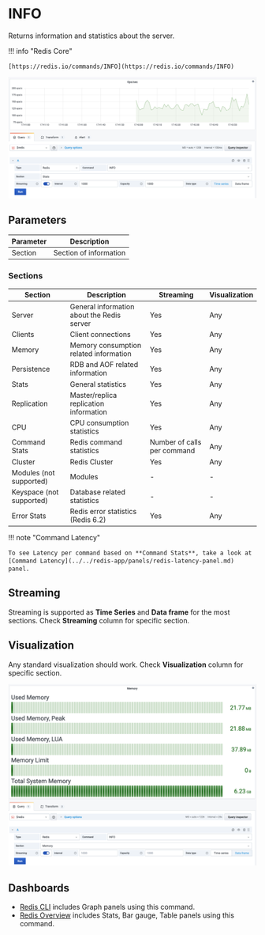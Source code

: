 # INFO

Returns information and statistics about the server.

!!! info "Redis Core"

    [https://redis.io/commands/INFO](https://redis.io/commands/INFO)

![INFO](../../images/redis-datasource/commands/info-ops-sec.png)

## Parameters

| Parameter | Description            |
| --------- | ---------------------- |
| Section   | Section of information |

### Sections

| Section                  | Description                                | Streaming                   | Visualization |
| ------------------------ | ------------------------------------------ | --------------------------- | ------------- |
| Server                   | General information about the Redis server | Yes                         | Any           |
| Clients                  | Client connections                         | Yes                         | Any           |
| Memory                   | Memory consumption related information     | Yes                         | Any           |
| Persistence              | RDB and AOF related information            | Yes                         | Any           |
| Stats                    | General statistics                         | Yes                         | Any           |
| Replication              | Master/replica replication information     | Yes                         | Any           |
| CPU                      | CPU consumption statistics                 | Yes                         | Any           |
| Command Stats            | Redis command statistics                   | Number of calls per command | Any           |
| Cluster                  | Redis Cluster                              | Yes                         | Any           |
| Modules (not supported)  | Modules                                    | -                           | -             |
| Keyspace (not supported) | Database related statistics                | -                           | -             |
| Error Stats              | Redis error statistics (Redis 6.2)         | Yes                         | Any           |

!!! note "Command Latency"

    To see Latency per command based on **Command Stats**, take a look at [Command Latency](../../redis-app/panels/redis-latency-panel.md) panel.

## Streaming

Streaming is supported as **Time Series** and **Data frame** for the most sections. Check **Streaming** column for specific section.

## Visualization

Any standard visualization should work. Check **Visualization** column for specific section.

![INFO](../../images/redis-datasource/commands/info-memory.png)

## Dashboards

- [Redis CLI](../../../redis-app/dashboards/#cli-command-line-interface) includes Graph panels using this command.
- [Redis Overview](../../../redis-app/dashboards/#redis-overview) includes Stats, Bar gauge, Table panels using this command.
